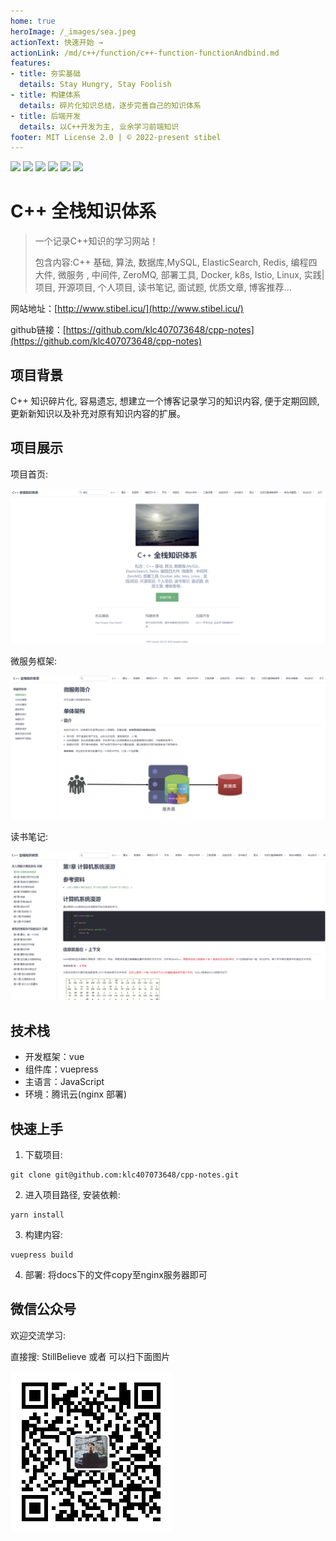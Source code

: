 ```yaml
---
home: true
heroImage: /_images/sea.jpeg
actionText: 快速开始 →
actionLink: /md/c++/function/c++-function-functionAndbind.md
features:
- title: 夯实基础
  details: Stay Hungry, Stay Foolish
- title: 构建体系
  details: 碎片化知识总结，逐步完善自己的知识体系
- title: 后端开发
  details: 以C++开发为主, 业余学习前端知识
footer: MIT License 2.0 | © 2022-present stibel
---
```


![](https://img.shields.io/badge/c++-学习路线-brightgreen.svg)
![](https://img.shields.io/badge/数据库-MySQL,ElasticSearch,Redis-green.svg)
![](https://img.shields.io/badge/微服务-Docker,k8s,Istio-yellow.svg)
![](https://img.shields.io/badge/面试题-100+-orange.svg)
![](https://img.shields.io/badge/中间件-ZeroMQ-blue.svg)
![](https://img.shields.io/badge/读书笔记-muduo-red.svg)

# C++ 全栈知识体系

> 一个记录C++知识的学习网站！
>
> 包含内容:C++ 基础, 算法, 数据库,MySQL, ElasticSearch, Redis, 编程四大件, 微服务 , 中间件, ZeroMQ, 部署工具, Docker, k8s, Istio, Linux,
> 实践|项目,  开源项目, 个人项目, 读书笔记, 面试题, 优质文章, 博客推荐...

网站地址：[http://www.stibel.icu/](http://www.stibel.icu/)

github链接：[https://github.com/klc407073648/cpp-notes](https://github.com/klc407073648/cpp-notes)

## 项目背景

C++ 知识碎片化, 容易遗忘, 想建立一个博客记录学习的知识内容, 便于定期回顾, 更新新知识以及补充对原有知识内容的扩展。

## 项目展示

项目首页:

![网站首页](/_images/网站首页.png)

微服务框架:

![微服务框架](/_images/微服务框架.png)

读书笔记:

![读书笔记](/_images/读书笔记.png)

## 技术栈

- 开发框架：vue
- 组件库：vuepress
- 主语言：JavaScript
- 环境：腾讯云(nginx 部署)

## 快速上手

1. 下载项目:

```
git clone git@github.com:klc407073648/cpp-notes.git
```

2. 进入项目路径, 安装依赖: 

```
yarn install
```

3. 构建内容: 

```
vuepress build
```

4. 部署: 将docs下的文件copy至nginx服务器即可

## 微信公众号

欢迎交流学习:

直接搜: StillBelieve 或者 可以扫下面图片

![微信公众号](/_images/微信公众号.png)